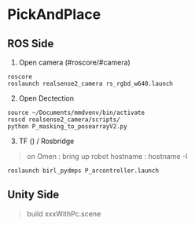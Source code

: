 # PickAndPlace


## ROS Side
1. Open camera (#roscore/#camera)
```
roscore
roslaunch realsense2_camera rs_rgbd_w640.launch
```

2. Open Dectection
```
source ~/Documents/mmdvenv/bin/activate
roscd realsense2_camera/scripts/
python P_masking_to_posearrayV2.py
```


3. TF () / Rosbridge
> on Omen : bring up robot
> hostname : hostname -I
```
roslaunch birl_pydmps P_arcontroller.launch
```



## Unity Side
>build xxxWithPc.scene
